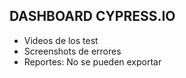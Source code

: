## DASHBOARD CYPRESS.IO

* Videos de los test <!-- .element: class="fragment" -->
* Screenshots de errores <!-- .element: class="fragment" -->
* Reportes: No se pueden exportar <!-- .element: class="fragment" -->